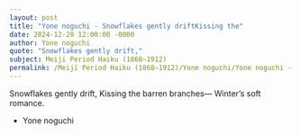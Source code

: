 ```yaml
---
layout: post
title: "Yone noguchi - Snowflakes gently driftKissing the"
date: 2024-12-28 12:00:00 -0000
author: Yone noguchi
quote: "Snowflakes gently drift,"
subject: Meiji Period Haiku (1868–1912)
permalink: /Meiji Period Haiku (1868–1912)/Yone noguchi/Yone noguchi - Snowflakes gently driftKissing the
---
```


Snowflakes gently drift,
Kissing the barren branches—
Winter’s soft romance.

- Yone noguchi
